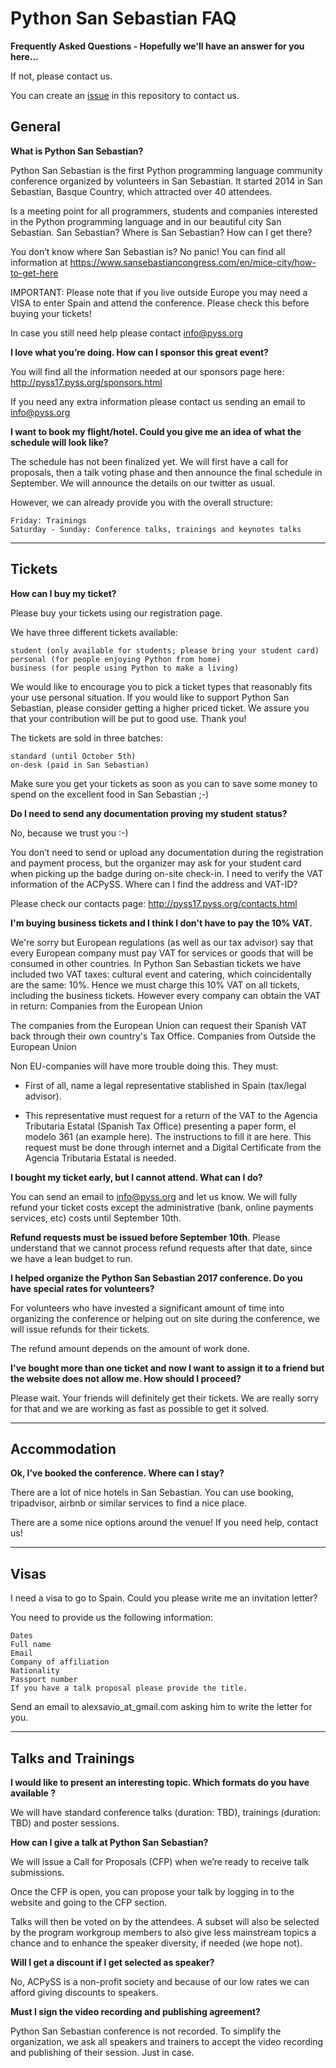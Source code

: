 Python San Sebastian FAQ
===

**Frequently Asked Questions - Hopefully we'll have an answer for you here...**

If not, please contact us. 

You can create an <a href="https://github.com/PythonSanSebastian/pyss-FAQ/issues" >issue</a> in this repository to contact us.

General
-------

**What is Python San Sebastian?**

Python San Sebastian is the first Python programming language community conference organized by volunteers in San Sebastian. It started 2014 in San Sebastian, Basque Country, which attracted over 40 attendees.

Is a meeting point for all programmers, students and companies interested in the Python programming language and in our beautiful city San Sebastian.
San Sebastian? Where is San Sebastian? How can I get there?

You don’t know where San Sebastian is? No panic! You can find all information at https://www.sansebastiancongress.com/en/mice-city/how-to-get-here

IMPORTANT: Please note that if you live outside Europe you may need a VISA to enter Spain and attend the conference. Please check this before buying your tickets!

In case you still need help please contact info@pyss.org

**I love what you’re doing. How can I sponsor this great event?**

You will find all the information needed at our sponsors page here: http://pyss17.pyss.org/sponsors.html

If you need any extra information please contact us sending an email to info@pyss.org

**I want to book my flight/hotel. Could you give me an idea of what the schedule will look like?**

The schedule has not been finalized yet. We will first have a call for proposals, then a talk voting phase and then announce the final schedule in September. We will announce the details on our twitter as usual.

However, we can already provide you with the overall structure:

    Friday: Trainings
    Saturday - Sunday: Conference talks, trainings and keynotes talks


----------

Tickets
-------

**How can I buy my ticket?**

Please buy your tickets using our registration page.

We have three different tickets available:

    student (only available for students; please bring your student card)
    personal (for people enjoying Python from home)
    business (for people using Python to make a living)

We would like to encourage you to pick a ticket types that reasonably fits your use personal situation. If you would like to support Python San Sebastian, please consider getting a higher priced ticket. We assure you that your contribution will be put to good use. Thank you!

The tickets are sold in three batches:

    standard (until October 5th)
    on-desk (paid in San Sebastian)

Make sure you get your tickets as soon as you can to save some money to spend on the excellent food in San Sebastian ;-)

**Do I need to send any documentation proving my student status?**

No, because we trust you :-)

You don’t need to send or upload any documentation during the registration and payment process, but the organizer may ask for your student card when picking up the badge during on-site check-in.
I need to verify the VAT information of the ACPySS. Where can I find the address and VAT-ID?

Please check our contacts page: http://pyss17.pyss.org/contacts.html

**I'm buying business tickets and I think I don't have to pay the 10% VAT.**

We're sorry but European regulations (as well as our tax advisor) say that every European company must pay VAT for services or goods that will be consumed in other countries. In Python San Sebastian tickets we have included two VAT taxes: cultural event and catering, which coincidentally are the same: 10%. Hence we must charge this 10% VAT on all tickets, including the business tickets. However every company can obtain the VAT in return:
Companies from the European Union

The companies from the European Union can request their Spanish VAT back through their own country's Tax Office.
Companies from Outside the European Union

Non EU-companies will have more trouble doing this. They must:

- First of all, name a legal representative stablished in Spain (tax/legal advisor).

- This representative must request for a return of the VAT to the Agencia Tributaria Estatal (Spanish Tax Office) presenting a paper form, el modelo 361 (an example here). The instructions to fill it are here. This request must be done through internet and a Digital Certificate from the Agencia Tributaria Estatal is needed.

**I bought my ticket early, but I cannot attend. What can I do?**

You can send an email to info@pyss.org and let us know. We will fully refund your ticket costs except the administrative (bank, online payments services, etc) costs until September 10th.

**Refund requests must be issued before September 10th**. Please understand that we cannot process refund requests after that date, since we have a lean budget to run.

**I helped organize the Python San Sebastian 2017 conference. Do you have special rates for volunteers?**

For volunteers who have invested a significant amount of time into organizing the conference or helping out on site during the conference, we will issue refunds for their tickets.

The refund amount depends on the amount of work done.

**I've bought more than one ticket and now I want to assign it to a friend but the website does not allow me. How should I proceed?**

Please wait. Your friends will definitely get their tickets. We are really sorry for that and we are working as fast as possible to get it solved.


----------


Accommodation
-------------

**Ok, I’ve booked the conference. Where can I stay?**

There are a lot of nice hotels in San Sebastian. You can use booking, tripadvisor, airbnb or similar services to find a nice place.

There are a some nice options around the venue! If you need help, contact us!


----------


Visas
-----

I need a visa to go to Spain. Could you please write me an invitation letter?

You need to provide us the following information:

    Dates
    Full name
    Email
    Company of affiliation
    Nationality
    Passport number
    If you have a talk proposal please provide the title.

Send an email to alexsavio_at_gmail.com asking him to write the letter for you.


----------


Talks and Trainings
-------------------

**I would like to present an interesting topic. Which formats do you have available ?**

We will have standard conference talks (duration: TBD), trainings (duration: TBD) and poster sessions.

**How can I give a talk at Python San Sebastian?**

We will issue a Call for Proposals (CFP) when we’re ready to receive talk submissions.

Once the CFP is open, you can propose your talk by logging in to the website and going to the CFP section.

Talks will then be voted on by the attendees. A subset will also be selected by the program workgroup members to also give less mainstream topics a chance and to enhance the speaker diversity, if needed (we hope not).

**Will I get a discount if I get selected as speaker?**

No, ACPySS is a non-profit society and because of our low rates we can afford giving discounts to speakers.

**Must I sign the video recording and publishing agreement?**

Python San Sebastian conference is not recorded. To simplify the organization, we ask all speakers and trainers to accept the video recording and publishing of their session. Just in case. 


